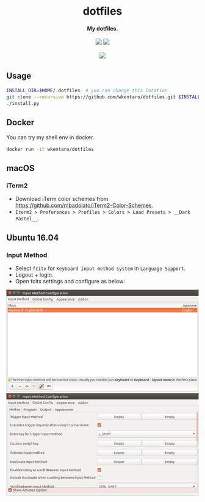 <h1 align="center">
  dotfiles
</h1>

<h4 align="center">
  My dotfiles.
</h4>

<div align="center">
  <a href="https://github.com/wkentaro/dotfiles/actions"><img src="https://github.com/wkentaro/dotfiles/workflows/CI/badge.svg"></a>
  <a href="https://hub.docker.com/r/wkentaro/dotfiles/"><img src="https://img.shields.io/docker/build/wkentaro/dotfiles.svg"></a>
</div>

<br/>

<div align="center">
  <img src=".readme/screencast.gif" width="400px" />
</div>


## Usage

```bash
INSTALL_DIR=$HOME/.dotfiles  # you can change this location
git clone --recursive https://github.com/wkentaro/dotfiles.git $INSTALL_DIR && cd $INSTALL_DIR
./install.py
```


## Docker

You can try my shell env in docker.

```bash
docker run -it wkentaro/dotfiles
```


## macOS

### iTerm2

* Download iTerm color schemes from https://github.com/mbadolato/iTerm2-Color-Schemes.
* `Iterm2 > Preferences > Profiles > Colors > Load Presets > __Dark Pastel__`.


## Ubuntu 16.04

### Input Method

* Select `fcitx` for `Keyboard input method system` in `Language Support`.
* Logout + login.
* Open fcitx settings and configure as below:

![](.readme/xenial/input_method_001.jpg)
![](.readme/xenial/input_method_002.jpg)
